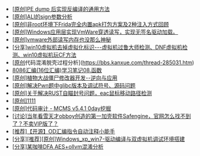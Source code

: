 + [[原创]PE dump 后实现反编译的通用方法](https://bbs.kanxue.com/thread-284958.htm)
+ [[原创]ALI的sign参数分析](https://bbs.kanxue.com/thread-284292.htm)
+ [[原创]非root环境下Frida完全内置apk打包方案及2种注入方式回顾](https://bbs.kanxue.com/thread-284482.htm)
+ [[原创]Windows应用层实现VmWare穿透读写，实现无签名驱动加载。](https://bbs.kanxue.com/thread-276176.htm)
+ [[原创]vmware外部读写内存也没那么神秘](https://bbs.kanxue.com/thread-284956.htm)
+ [[分享]win10虚拟机去掉虚拟化标识---虚拟机过鲁大师检测、DNF虚拟机检测、win10虚拟机玩CF方法](https://bbs.kanxue.com/thread-265786.htm)
+ [[原创](软件名veresiye)代码混淆脱壳过程分析](https://bbs.kanxue.com/thread-285031.htm)
+ [8086汇编(16位汇编)学习笔记08.函数](https://bbs.kanxue.com/thread-285030.htm)
+ [[原创]植物大战僵尸修改器开发--逆向与应用](https://bbs.kanxue.com/thread-284929.htm)
+ [[原创]解决Pwn题中glibc版本及调试符号、源码问题](https://bbs.kanxue.com/thread-283194.htm)
+ [[原创]关于解决RUST自瞄封号问题，eac鼠标移动路径检测](https://bbs.kanxue.com/thread-285033.htm)
+ [[原创]1111](https://bbs.kanxue.com/thread-285033.htm)
+ [[原创]代码审计 - MCMS v5.4.1 0day挖掘](https://bbs.kanxue.com/thread-284806.htm)
+ [[讨论]当年看雪天才obboy创造的第一加壳软件Safengine，官网怎么找不到了？不卖VIP版了？](https://bbs.kanxue.com/thread-284974.htm)
+ [[推荐]【开源】OD汇编指令自动注释小能手](https://bbs.kanxue.com/thread-284663.htm)
+ [[分享][推荐][原创]Windows_xp_win7-驱动编译与双虚拟机调试环境搭建](https://bbs.kanxue.com/thread-285034.htm)
+ [[分享]某咖啡DFA AES+ollvm混淆分析](https://bbs.kanxue.com/thread-284992.htm)
